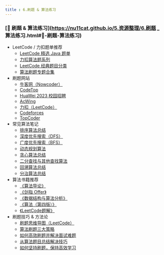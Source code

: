 ```yaml
---
title : 6.刷题 & 算法练习
---
```




### [🧪 刷题 & 算法练习](https://nu11cat.github.io/5.资源整理/6.刷题 _ 算法练习.html#🧪-刷题-算法练习)

- LeetCode / 力扣题单推荐
  - [LeetCode 精选 Java 题单](https://leetcode-cn.com/problemset/all/)
  - [力扣算法题系列](https://leetcode-cn.com/problemset/all/)
  - [LeetCode 经典题目分类](https://leetcode-cn.com/problemset/all/)
  - [算法刷题专题合集](https://www.nowcoder.com/ta/algorithm)
- 刷题网站
  - [牛客网（Nowcoder）](https://www.nowcoder.com/)
  - [CodeTop](https://www.codetop.com/)
  - [HuaWei 2023 校园招聘](https://coding.imooc.com/class/113.html)
  - [AcWing](https://www.acwing.com/)
  - [力扣（LeetCode）](https://leetcode-cn.com/)
  - [Codeforces](https://codeforces.com/)
  - [TopCoder](https://www.topcoder.com/)
- 常见算法笔记
  - [排序算法总结](https://www.jianshu.com/p/dca8e6b36022)
  - [深度优先搜索（DFS）](https://www.jianshu.com/p/2a2cbeed2d86)
  - [广度优先搜索（BFS）](https://www.jianshu.com/p/a57c4b88d900)
  - [动态规划算法](https://www.jianshu.com/p/9bc44f9b4457)
  - [贪心算法总结](https://www.jianshu.com/p/fd3fef2efed4)
  - [二分查找与其他查找算法](https://www.jianshu.com/p/0973adab5cc7)
  - [回溯算法总结](https://www.jianshu.com/p/abdb0e9e6358)
  - [分治算法总结](https://www.jianshu.com/p/fd370416b550)
- 算法书籍推荐
  - [《算法导论》](https://book.douban.com/subject/24799306/)
  - [《剑指 Offer》](https://book.douban.com/subject/30275427/)
  - [《数据结构与算法分析》](https://book.douban.com/subject/25875579/)
  - [《算法（第四版）》](https://book.douban.com/subject/26344723/)
  - [《LeetCode题解》](https://book.douban.com/subject/35680421/)
- 刷题技巧 & 方法论
  - [刷题思维导图（LeetCode）](https://www.cnblogs.com/huxi/p/12568856.html)
  - [算法刷题三大策略](https://www.jianshu.com/p/49cb5b94ec8c)
  - [如何高效刷题并解决面试难题](https://zhuanlan.zhihu.com/p/39035613)
  - [从算法题目总结解决技巧](https://www.cnblogs.com/dakebaba/p/10249647.html)
  - [如何坚持刷题，保持高效学习](https://www.jianshu.com/p/ae9dce2b0e38)
